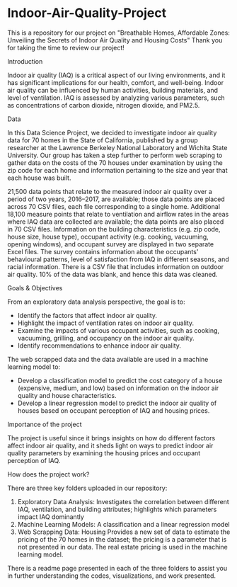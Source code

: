 # Indoor-Air-Quality-Project
This is a repository for our project on "Breathable Homes, Affordable Zones: Unveiling the Secrets of Indoor Air Quality and Housing Costs"
Thank you for taking the time to review our project!

Introduction 

Indoor air quality (IAQ) is a critical aspect of our living environments, and it has significant implications for our health, comfort, and well-being. Indoor air quality can be influenced by human activities, building materials, and level of ventilation. IAQ is assessed by analyzing various parameters, such as concentrations of carbon dioxide, nitrogen dioxide, and PM2.5.

Data

In this Data Science Project, we decided to investigate indoor air quality data for 70 homes in the State of California, published by a group researcher at the Lawrence Berkeley National Laboratory and Wichita State University. Our group has taken a step further to perform web scraping to gather data on the costs of the 70 houses under examination by using the zip code for each home and information pertaining to the size and year that each house was built. 

21,500 data points that relate to the measured indoor air quality over a period of two years, 2016–2017, are available; those data points are placed across 70 CSV files, each file corresponding to a single home. Additional 18,100 measure points that relate to ventilation and airflow rates in the areas where IAQ data are collected are available; the data points are also placed in 70 CSV files. Information on the building characteristics (e.g. zip code, house size, house type), occupant activity (e.g. cooking, vacuuming, opening windows), and occupant survey are displayed in two separate Excel files. The survey contains information about the occupants' behavioural patterns, level of satisfaction from IAQ in different seasons, and racial information. There is a CSV file that includes information on outdoor air quality. 10% of the data was blank, and hence this data was cleaned.

Goals & Objectives

From an exploratory data analysis perspective, the goal is to:
- Identify the factors that affect indoor air quality. 
- Highlight the impact of ventilation rates on indoor air quality.
- Examine the impacts of various occupant activities, such as cooking, vacuuming, grilling, and occupancy on the indoor air quality. 
- Identify recommendations to enhance indoor air quality.
  
The web scrapped data and the data available are used in a machine learning model to:
- Develop a classification model to predict the cost category of a house (expensive, medium, and low) based on information on the indoor air quality and house characteristics.
- Develop a linear regression model to predict the indoor air quality of houses based on occupant perception of IAQ and housing prices.

Importance of the project

The project is useful since it brings insights on how do different factors affect indoor air quality, and it sheds light on ways to predict indoor air quality parameters by examining the housing prices and occupant perception of IAQ. 

How does the project work? 

There are three key folders uploaded in our repository: 
1. Exploratory Data Analysis: Investigates the correlation between different IAQ, ventilation, and building attributes; highlights which parameters impact IAQ dominantly 
2. Machine Learning Models: A classification and a linear regression model 
3. Web Scrapping Data: Housing Provides a new set of data to estimate the pricing of the 70 homes in the dataset; the pricing is a parameter that is not presented in our data. The real estate pricing is used in the machine learning model. 

There is a readme page presented in each of the three folders to assist you in further understanding the codes, visualizations, and work presented. 
